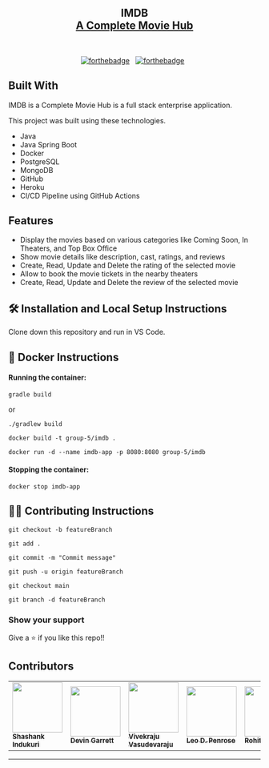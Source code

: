 <h2 align="center">
  IMDB<br/>
  <a href="https://imdb-se452.herokuapp.com/" target="_blank">A Complete Movie Hub</a>
</h2>

<br/>

<center>

[![forthebadge](https://forthebadge.com/images/badges/built-with-love.svg)](https://forthebadge.com) &nbsp;
[![forthebadge](https://forthebadge.com/images/badges/made-with-java.svg)](https://forthebadge.com) &nbsp;

</center>

## Built With

IMDB is a Complete Movie Hub is a full stack enterprise application.<br/>

This project was built using these technologies.

- Java
- Java Spring Boot
- Docker
- PostgreSQL
- MongoDB
- GitHub
- Heroku
- CI/CD Pipeline using GitHub Actions

## Features

- Display the movies based on various categories like Coming Soon, In Theaters, and Top Box Office
- Show movie details like description, cast, ratings, and reviews
- Create, Read, Update and Delete the rating of the selected movie
- Allow to book the movie tickets in the nearby theaters
- Create, Read, Update and Delete the review of the selected movie

## 🛠 Installation and Local Setup Instructions

Clone down this repository and run in VS Code.

## 🐋 Docker Instructions

#### Running the container:

```
gradle build
```

or

```
./gradlew build
```

```
docker build -t group-5/imdb .
```

```
docker run -d --name imdb-app -p 8080:8080 group-5/imdb
```

#### Stopping the container:

```
docker stop imdb-app
```

## 👨‍💻 Contributing Instructions

```
git checkout -b featureBranch
```

```
git add .
```

```
git commit -m "Commit message"
```

```
git push -u origin featureBranch
```

```
git checkout main
```

```
git branch -d featureBranch
```

### Show your support

Give a ⭐ if you like this repo!!

## Contributors

<table>
   <tr>
      <td>
        <a href="https://www.linkedin.com/in/shashank-indukuri/">
          <img src="https://avatars.githubusercontent.com/u/65766473?v=4?s=100" width="100px;" alt=""/><br />
          <sub><b>Shashank Indukuri</b></sub>
        </a><br />
      </td>
      <td>
        <a href="https://www.linkedin.com/in/devin-garrett-06a26b146/">
          <img src="https://avatars.githubusercontent.com/u/24257423?v=4" width="100px;" alt=""/><br />
          <sub><b>Devin Garrett</b></sub></a><br />
      </td>
      <td>
        <a href="https://www.linkedin.com/in/vivekraju-vasudevaraju/">
          <img src="https://avatars.githubusercontent.com/u/45933612?v=4" width="100px;" alt=""/><br />
          <sub><b>Vivekraju Vasudevaraju</b></sub>
        </a><br />
      </td>
      <td>
        <a href="https://www.linkedin.com/in/leodpenrose">
          <img src="https://media-exp1.licdn.com/dms/image/C4E03AQGvIc1DedH-4w/profile-displayphoto-shrink_400_400/0/1645900904884?e=1654732800&v=beta&t=nAerf_da43OFnz6YPY9zcv7uqwen6K9obZb4fYSQvbM" width="100px;" alt=""/><br />
          <sub><b>Leo D. Penrose</b></sub>
        </a><br />
      </td>
      <td>
        <a href="https://www.linkedin.com/in/kvss-rohit-953757192/">
          <img src="https://avatars.githubusercontent.com/u/60591737?v=4" width="100px;" alt=""/><br />
          <sub><b>Rohit Kuppili</b></sub>
        </a><br />
      </td>
   </tr>
</table>

<hr>
